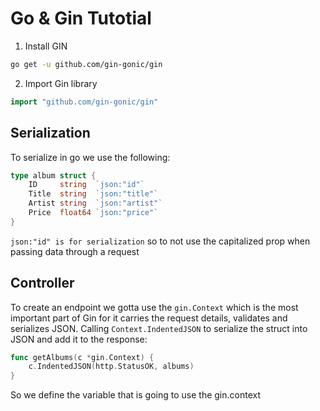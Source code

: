 # Go & Gin Tutotial
1. Install GIN
```bash
go get -u github.com/gin-gonic/gin
```
2. Import Gin library
```go
import "github.com/gin-gonic/gin"
```
## Serialization
To serialize in go we use the following:
```go
type album struct {
	ID     string  `json:"id"`
	Title  string  `json:"title"`
	Artist string  `json:"artist"`
	Price  float64 `json:"price"`
}
```
`json:"id" is for serialization` so to not use the capitalized prop when passing data through a request

## Controller
To create an endpoint we gotta use the ```gin.Context``` which is the most important part of Gin for it carries the request details, validates and serializes JSON.
Calling ```Context.IndentedJSON``` to serialize the struct into JSON and add it to the response:
```go
func getAlbums(c *gin.Context) {
	c.IndentedJSON(http.StatusOK, albums)
}
```
So we define the variable that is going to use the gin.context
